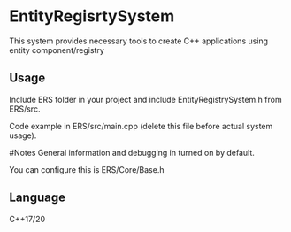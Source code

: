 # EntityRegisrtySystem

This system provides necessary tools to create C++ applications using entity component/registry

## Usage 

Include ERS folder in your project and include EntityRegistrySystem.h from ERS/src.

Code example in ERS/src/main.cpp (delete this file before actual system usage).

#Notes
General information and debugging in turned on by default.

You can configure this is ERS/Core/Base.h

## Language
C++17/20
